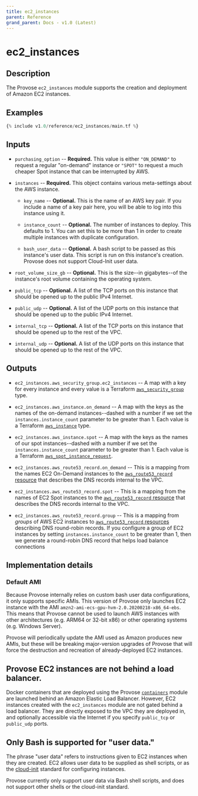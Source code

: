 ```yaml
---
title: ec2_instances
parent: Reference
grand_parent: Docs - v1.0 (Latest)
---
```


# ec2_instances

## Description

The Provose `ec2_instances` module supports the creation and deployment of Amazon EC2 instances.

## Examples

```terraform
{% include v1.0/reference/ec2_instances/main.tf %}
```

## Inputs

- `purchasing_option` -- **Required.** This value is either `"ON_DEMAND"` to request a regular "on-demand" instance or `"SPOT"` to request a much cheaper Spot instance that can be interrupted by AWS.

- `instances` -- **Required.** This object contains various meta-settings about the AWS instance.

  - `key_name` -- **Optional.** This is the name of an AWS key pair. If you include a name of a key pair here, you will be able to log into this instance using it.

  - `instance_count` -- **Optional.** The number of instances to deploy. This defaults to 1. You can set this to be more than 1 in order to create multiple instances with duplicate configuration.

  - `bash_user_data` -- **Optional.** A bash script to be passed as this instance's user data. This script is run on this instance's creation. Provose does not support Cloud-Init user data.

- `root_volume_size_gb` -- **Optional.** This is the size--in gigabytes--of the instance's root volume containing the operating system.

- `public_tcp` -- **Optional.** A list of the TCP ports on this instance that should be opened up to the public IPv4 Internet.

- `public_udp` -- **Optional.** A list of the UDP ports on this instance that should be opened up to the public IPv4 Internet.

- `internal_tcp` -- **Optional.** A list of the TCP ports on this instance that should be opened up to the rest of the VPC.

- `internal_udp` -- **Optional.** A list of the UDP ports on this instance that should be opened up to the rest of the VPC.

## Outputs

- `ec2_instances.aws_security_group.ec2_instances` -- A map with a key for every instance and every value is a Terraform [`aws_security_group`](https://www.terraform.io/docs/providers/aws/r/security_group.html) type.

- `ec2_instances.aws_instance.on_demand` -- A map with the keys as the names of the on-demand instances--dashed with a number if we set the `instances.instance_count` parameter to be greater than 1. Each value is a Terraform [`aws_instance`](https://www.terraform.io/docs/providers/aws/r/instance.html) type.

- `ec2_instances.aws_instance.spot` -- A map with the keys as the names of our spot instances--dashed with a number if we set the `instances.instance_count` parameter to be greater than 1. Each value is a Terraform [`aws_spot_instance_request`](https://www.terraform.io/docs/providers/aws/r/spot_instance_request.html).

- `ec2_instances.aws_route53_record.on_demand` -- This is a mapping from the names EC2 On-Demand instances to the [`aws_route53_record` resource](https://www.terraform.io/docs/providers/aws/r/route53_record.html) that describes the DNS records internal to the VPC.

- `ec2_instances.aws_route53_record.spot` -- This is a mapping from the names of EC2 Spot instances to the [`aws_route53_record` resource](https://www.terraform.io/docs/providers/aws/r/route53_record.html) that describes the DNS records internal to the VPC.

- `ec2_instances.aws_route53_record.group` -- This is a mapping from _groups_ of AWS EC2 instances to [`aws_route53_record` resources](https://www.terraform.io/docs/providers/aws/r/route53_record.html) describing DNS round-robin records. If you configure a group of EC2 instances by setting `instances.instance_count` to be greater than 1, then we generate a round-robin DNS record that helps load balance connections

## Implementation details

### Default AMI

Because Provose internally relies on custom bash user data configurations, it only supports
specific AMIs. This version of Provose only launches EC2 instance with the AMI
`amzn2-ami-ecs-gpu-hvm-2.0.20200218-x86_64-ebs`. This means that Provose cannot be used to
launch AWS instances with other architectures (e.g. ARM64 or 32-bit x86) or other operating
systems (e.g. Windows Server).

Provose will periodically update the AMI used as Amazon produces new AMIs, but these
will be breaking major-version upgrades of Provose that will force the destruction
and recreation of already-deployed EC2 instances.

## Provose EC2 instances are not behind a load balancer.

Docker containers that are deployed using the Provose [`containers`](../containers/) module are launched behind an Amazon Elastic Load Balancer. However, EC2 instances created with the `ec2_instances` module are not gated behind a load balancer. They are directly exposed to the VPC they are deployed in, and optionally accessible via the Internet if you specify `public_tcp` or `public_udp` ports.

## Only Bash is supported for "user data."

The phrase "user data" refers to instructions given to EC2 instances when they are created. EC2 allows user data to be supplied as shell scripts, or as the [cloud-init](https://cloudinit.readthedocs.io/en/latest/) standard for configuring instances.

Provose currently only support user data via Bash shell scripts, and does not support other shells or the cloud-init standard.
